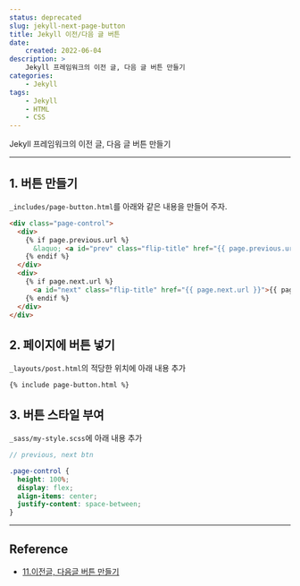 ```yaml
---
status: deprecated
slug: jekyll-next-page-button
title: Jekyll 이전/다음 글 버튼
date:
    created: 2022-06-04
description: >
    Jekyll 프레임워크의 이전 글, 다음 글 버튼 만들기
categories:
    - Jekyll
tags:
    - Jekyll
    - HTML
    - CSS
---
```


Jekyll 프레임워크의 이전 글, 다음 글 버튼 만들기  

<!-- more -->

---

## 1. 버튼 만들기

`_includes/page-button.html`를 아래와 같은 내용을 만들어 주자.  

```html title="page-button.html"
<div class="page-control">
  <div>
    {% if page.previous.url %}
      &laquo; <a id="prev" class="flip-title" href="{{ page.previous.url }}">{{ page.previous.title }}</a>
    {% endif %}
  </div>
  <div>
    {% if page.next.url %}
      <a id="next" class="flip-title" href="{{ page.next.url }}">{{ page.next.title }}</a> &raquo;
    {% endif %}
  </div>
</div>
```

## 2. 페이지에 버튼 넣기

`_layouts/post.html`의 적당한 위치에 아래 내용 추가  

```liquid title="post.html"
{% include page-button.html %}
```

## 3. 버튼 스타일 부여

`_sass/my-style.scss`에 아래 내용 추가  

```scss title="my-style.scss"
// previous, next btn

.page-control {
  height: 100%;
  display: flex;
  align-items: center;
  justify-content: space-between;
}
```

---
## Reference
- [11.이전글, 다음글 버튼 만들기](https://khw11044.github.io/blog/githubpages/2020-12-26-making-blog-11/)